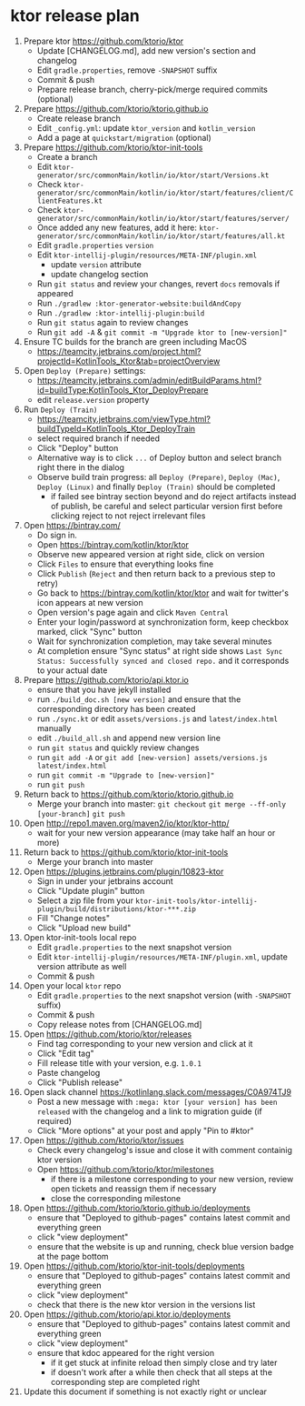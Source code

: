 # ktor release plan

1. Prepare ktor https://github.com/ktorio/ktor
    - Update [CHANGELOG.md], add new version's section and changelog    
    - Edit `gradle.properties`, remove `-SNAPSHOT` suffix
    - Commit & push
    - Prepare release branch, cherry-pick/merge required commits (optional)
2. Prepare https://github.com/ktorio/ktorio.github.io
    - Create release branch
    - Edit `_config.yml`: update `ktor_version` and `kotlin_version`
    - Add a page at `quickstart/migration` (optional)
3. Prepare https://github.com/ktorio/ktor-init-tools
    - Create a branch
    - Edit `ktor-generator/src/commonMain/kotlin/io/ktor/start/Versions.kt`
    - Check `ktor-generator/src/commonMain/kotlin/io/ktor/start/features/client/ClientFeatures.kt`
    - Check `ktor-generator/src/commonMain/kotlin/io/ktor/start/features/server/`
    - Once added any new features, add it here: `ktor-generator/src/commonMain/kotlin/io/ktor/start/features/all.kt`
    - Edit `gradle.properties` `version`
    - Edit `ktor-intellij-plugin/resources/META-INF/plugin.xml`
        * update `version` attribute
        * update changelog section
    - Run `git status` and review your changes, revert `docs` removals if appeared
    - Run `./gradlew :ktor-generator-website:buildAndCopy`
    - Run `./gradlew :ktor-intellij-plugin:build`
    - Run `git status` again to review changes
    - Run `git add -A` & `git commit -m "Upgrade ktor to [new-version]"`
4. Ensure TC builds for the branch are green including MacOS
    - https://teamcity.jetbrains.com/project.html?projectId=KotlinTools_Ktor&tab=projectOverview
5. Open `Deploy (Prepare)` settings:
    - https://teamcity.jetbrains.com/admin/editBuildParams.html?id=buildType:KotlinTools_Ktor_DeployPrepare
    - edit `release.version` property
6. Run `Deploy (Train)` 
    - https://teamcity.jetbrains.com/viewType.html?buildTypeId=KotlinTools_Ktor_DeployTrain
    - select required branch if needed
    - Click "Deploy" button
    - Alternative way is to click `...` of Deploy button and select branch right there in the dialog
    - Observe build train progress: all `Deploy (Prepare)`, `Deploy (Mac)`, `Deploy (Linux)` and finally `Deploy (Train)` should be completed
        * if failed see bintray section beyond and do reject artifacts instead of publish, be careful and select particular version first before clicking reject to not reject irrelevant files
7. Open https://bintray.com/
    - Do sign in.
    - Open https://bintray.com/kotlin/ktor/ktor
    - Observe new appeared version at right side, click on version
    - Click `Files` to ensure that everything looks fine
    - Click `Publish` (`Reject` and then return back to a previous step to retry)
    - Go back to https://bintray.com/kotlin/ktor/ktor and wait for twitter's icon appears at new version
    - Open version's page again and click `Maven Central`
    - Enter your login/password at synchronization form, keep checkbox marked, click "Sync" button
    - Wait for synchronization completion, may take several minutes 
    - At completion ensure "Sync status" at right side shows `Last Sync Status: Successfully synced and closed repo.` and it corresponds to your actual date
8. Prepare https://github.com/ktorio/api.ktor.io
    - ensure that you have jekyll installed
    - run `./build_doc.sh [new version]` and ensure that the corresponding directory has been created
    - run `./sync.kt` or edit `assets/versions.js` and `latest/index.html` manually
    - edit `./build_all.sh` and append new version line
    - run `git status` and quickly review changes
    - run `git add -A` or `git add [new-version] assets/versions.js latest/index.html` 
    - run `git commit -m "Upgrade to [new-version]"`
    - run `git push`
9. Return back to https://github.com/ktorio/ktorio.github.io
    - Merge your branch into master: `git checkout`  `git merge --ff-only [your-branch]` `git push`
10. Open http://repo1.maven.org/maven2/io/ktor/ktor-http/ 
    - wait for your new version appearance (may take half an hour or more)  
11. Return back to https://github.com/ktorio/ktor-init-tools
    - Merge your branch into master
12. Open https://plugins.jetbrains.com/plugin/10823-ktor
    - Sign in under your jetbrains account
    - Click "Update plugin" button
    - Select a zip file from your `ktor-init-tools/ktor-intellij-plugin/build/distributions/ktor-***.zip`
    - Fill "Change notes"
    - Click "Upload new build"
13. Open ktor-init-tools local repo
    - Edit `gradle.properties` to the next snapshot version
    - Edit `ktor-intellij-plugin/resources/META-INF/plugin.xml`, update version attribute as well
    - Commit & push
14. Open your local `ktor` repo
    - Edit `gradle.properties` to the next snapshot version (with `-SNAPSHOT` suffix)
    - Commit & push
    - Copy release notes from [CHANGELOG.md]
15. Open https://github.com/ktorio/ktor/releases
    - Find tag corresponding to your new version and click at it
    - Click "Edit tag"
    - Fill release title with your version, e.g. `1.0.1`
    - Paste changelog
    - Click "Publish release"
16. Open slack channel https://kotlinlang.slack.com/messages/C0A974TJ9
    - Post a new message with `:mega: ktor [your version] has been released` with the changelog and a link to migration guide (if required)
    - Click "More options" at your post and apply "Pin to #ktor"
17. Open https://github.com/ktorio/ktor/issues
    - Check every changelog's issue and close it with comment containig ktor version
    - Open https://github.com/ktorio/ktor/milestones
        - if there is a milestone corresponding to your new version, review open tickets and reassign them if necessary
        - close the corresponding milestone
18. Open https://github.com/ktorio/ktorio.github.io/deployments
    - ensure that "Deployed to github-pages" contains latest commit and everything green
    - click "view deployment"
    - ensure that the website is up and running, check blue version badge at the page bottom
19. Open https://github.com/ktorio/ktor-init-tools/deployments
    - ensure that "Deployed to github-pages" contains latest commit and everything green
    - click "view deployment"
    - check that there is the new ktor version in the versions list
20. Open https://github.com/ktorio/api.ktor.io/deployments
    - ensure that "Deployed to github-pages" contains latest commit and everything green
    - click "view deployment"
    - ensure that kdoc appeared for the right version
        - if it get stuck at infinite reload then simply close and try later
        - if doesn't work after a while then check that all steps at the corresponding step are completed right
21. Update this document if something is not exactly right or unclear   

